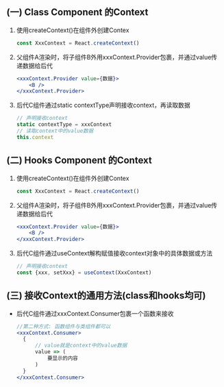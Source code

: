 ## (一) Class Component 的Context

1. 使用createContext()在组件外创建Contex

   ```jsx
   const XxxContext = React.createContext()  
   ```

2. 父组件A渲染时，将子组件B外用xxxContext.Provider包裹，并通过value传递数据给后代

   ```jsx
   <xxxContext.Provider value={数据}>
       <B />
   </xxxContext.Provider>
   ```

3. 后代C组件通过static contextType声明接收context，再读取数据

   ```jsx
   // 声明接收context
   static contextType = xxxContext  
   // 读取context中的value数据
   this.context 
   ```

## (二)  Hooks Component 的Context

1. 使用createContext()在组件外创建Contex

   ```jsx
   const XxxContext = React.createContext()  
   ```

2. 父组件A渲染时，将子组件B外用xxxContext.Provider包裹，并通过value传递数据给后代

   ```jsx
   <xxxContext.Provider value={数据}>
       <B />
   </xxxContext.Provider>
   ```

3. 后代C组件通过useContext解构赋值接收context对象中的具体数据或方法

   ```jsx
   // 声明接收context
   const {xxx, setXxx} = useContext(XxxContext) 
   ```

## (三) 接收Context的通用方法(class和hooks均可)

- 后代C组件通过xxxContext.Consumer包裹一个函数来接收

  ```jsx
  //第二种方式: 函数组件与类组件都可以
  <xxxContext.Consumer>
  	{
  		// value就是context中的value数据
  		value => (
  			要显示的内容
  		)
  	}
  </xxxContext.Consumer>
  ```

  